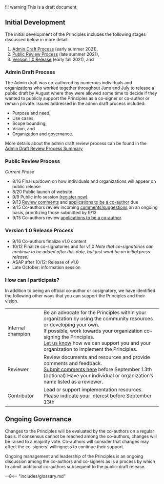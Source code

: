 
!!! warning
    This is a draft document. 

## Initial Development
The initial development of the Principles includes the following stages discussed below in more detail:

1. [Admin Draft Process](#Admin_Draft_Process) (early summer 2021),   
2. [Public Review Process](#Public_Review_Process) (late summer 2021),  
3. [Version 1.0 Release](#Version_1.0_Process) (early fall 2021), and  

### Admin Draft Process
The Admin draft was co-authored by numerous individuals and organizations who worked together throughout June and July to release a public draft by August where they were allowed some time to decide if they wanted to publicly support the Principles as a co-signer or co-author or remain private.  Issues addressed in the admin draft process included:

 - Purpose and need,  
 - Use cases,  
 - Scope bounding,  
 - Vision, and   
 - Organization and governance.  

More details about the admin draft review process can be found in the [Admin Draft Review Process Summary](admin_draft_review.md) 

### Public Review Process
*Current Phase*

 - 8/16 Final up/down on how individuals and organizations will appear on public release  
 - 8/20 Public launch of website 
 - 9/9  Public info session  [(register now)](https://us02web.zoom.us/meeting/register/tZIkcuygrj4qGNYoe9HRkAg_cxmWecRDma2t)
 - 9/13 [Review comments](https://forms.gle/ZW3Uk9e7y8VWtre86) and [applications to be a co-author](https://forms.gle/ZW3Uk9e7y8VWtre86) due  
 - 9/15 Co-authors review incoming [comments/suggestions](https://forms.gle/ZW3Uk9e7y8VWtre86) on an ongoing basis, prioritizing those submitted by 9/13  
 - 9/15 Co-authors review [applications to be a co-author](https://forms.gle/ZW3Uk9e7y8VWtre86).

### Version 1.0 Release Process

 - 9/16 Co-authors finalize v1.0 content  
 - 10/12 Finalize co-signatories and for v1.0 *Note that co-signatories can continue to be added after this date, but just wont be on initial press release)*  
 - ASAP after 10/12: Release of v1.0  
 - Late October: information session  

### How can I participate?
In addition to being an official co-author or cosignatory, we have identified the following other ways that you can support the Principles and their vision. 

|  |  | 
| :--- | :--- |
| Internal champion | Be an advocate for the Principles within your organization by using the community resources or developing your own. <br> If possible, work towards your organization co-signing the Principles. <br> [Let us know](https://forms.gle/PE5TjvFCjyq8xUub6) how we can support you and your organization to implement the Principles. |
| Reviewer | Review documents and resources and provide comments and feedback. <br> [Submit comments here](https://forms.gle/Z2gqhD98fcV677Rt5) before September 13th <br> (optional) Have your individual or organization’s name listed as a reviewer. |
| Contributor | Lead or support implementation resources. <br> [Please indicate your interest](https://forms.gle/S73T6HeKn8qDLy7e7) before September 13th |

## Ongoing Governance
Changes to the Principles will be evaluated by the co-authors on a regular basis.  If consensus cannot be reached among the co-authors, changes will be raised to a majority vote. Co-authors will consider that changes may affect the co-signers’ willingness to continue their support.  

Ongoing management and leadership of the Principles is an ongoing discussion among the co-authors and co-signers as is a process by which to admit additional co-authors subsequent to the public-draft release.


--8<-- "includes/glossary.md"